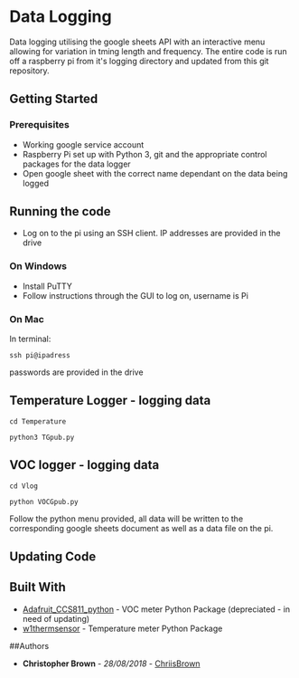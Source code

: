 # Data Logging
Data logging utilising the google sheets API with an interactive menu allowing for variation in tming length and frequency. The entire code is run off a raspberry pi from it's logging directory and updated from this git repository.

## Getting Started

### Prerequisites
- Working google service account
- Raspberry Pi set up with Python 3, git and the appropriate control packages for the data logger
- Open google sheet with the correct name dependant on the data being logged

## Running the code
- Log on to the pi using an SSH client. IP addresses are provided in the drive
### On Windows
- Install PuTTY 
- Follow instructions through the GUI to log on, username is Pi
### On Mac
In terminal:
```
ssh pi@ipadress
```

passwords are provided in the drive

## Temperature Logger - logging data
```
cd Temperature

python3 TGpub.py

```

## VOC logger - logging data
```
cd Vlog

python VOCGpub.py

```

Follow the python menu provided, all data will be written to the corresponding google sheets document as well as a data file on the pi. 

## Updating Code


## Built With
* [Adafruit_CCS811_python](https://github.com/adafruit/Adafruit_CCS811_python) - VOC meter Python Package (depreciated - in need of updating)
* [w1thermsensor](https://github.com/timofurrer/w1thermsensor) - Temperature meter Python Package

##Authors
* **Christopher Brown** - *28/08/2018* - [ChriisBrown](https://github.com/chriisbrown)
